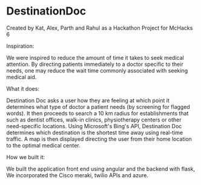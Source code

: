 # DestinationDoc
Created by Kat, Alex, Parth and Rahul as a Hackathon Project for McHacks 6

Inspiration:

We were inspired to reduce the amount of time it takes to seek medical attention. By directing patients immediately to a doctor specific to their needs, one may reduce the wait time commonly associated with seeking medical aid.

What it does:

Destination Doc asks a user how they are feeling at which point it determines what type of doctor a patient needs (by screening for flagged words). It then proceeds to search a 10 km radius for establishments that such as dentist offices, walk-in clinics, physiotherapy centers or other need-specific locations. Using Microsoft's Bing's API, Destination Doc determines which destination is the shortest time away using real-time traffic. A map is then displayed directing the user from their home location to the optimal medical center.

How we built it:

We built the application front end using angular and the backend with flask, We incorporated the Cisco meraki, twilio APIs and azure.
